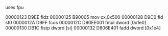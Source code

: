uses fpu

00000123  D9EE              fldz
00000125  B90005            mov cx,0x500
00000128  D9C0              fld st0
0000012A  D9FF              fcos
0000012C  D80EE001          fmul dword [0x1e0]
00000130  DB1C              fistp dword [si]
00000132  D806E401          fadd dword [0x1e4]
